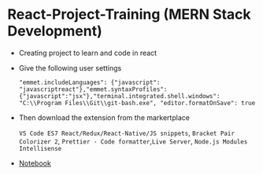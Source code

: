 # React-Project-Training (MERN Stack Development)

- Creating project to learn and code in react

- Give the following user settings 

    `"emmet.includeLanguages": {"javascript": "javascriptreact"},"emmet.syntaxProfiles": {"javascript":"jsx"},"terminal.integrated.shell.windows": "C:\\Program Files\\Git\\git-bash.exe", "editor.formatOnSave": true`

- Then download the extension from the markertplace 

    `VS Code ES7 React/Redux/React-Native/JS snippets`, `Bracket Pair Colorizer 2`, `Prettier - Code formatter`,`Live Server`, `Node.js Modules Intellisense`

- [Notebook](https://www.evernote.com/shard/s703/sh/3b48a949-2f1d-6174-93db-cd8c0272a29b/4MoBKHoxzvIpkLFNWHz1KHUOjhfuNmhcpXMA0HOvepEJbpnOx6B8nzmy8A)